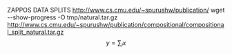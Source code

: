 ZAPPOS DATA SPLITS
http://www.cs.cmu.edu/~spurushw/publication/
wget --show-progress -O tmp/natural.tar.gz http://www.cs.cmu.edu/~spurushw/publication/compositional/compositional_split_natural.tar.gz
$$ y = \sum_i x $$
